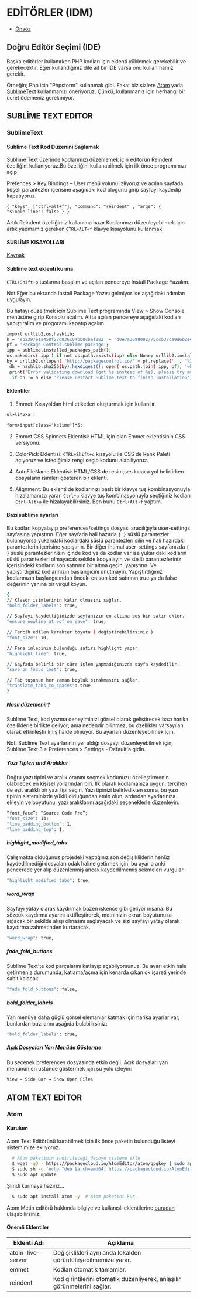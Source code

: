 # EDİTÖRLER (IDM)

- [Önsöz](https://github.com/yeniceri1453/Linux)


## Doğru Editör Seçimi (IDE)

Başka editörler kullanırken PHP kodları için eklenti yüklemek gerekebilir ve gerekecektir. Eğer kullandığınız dile ait bir IDE varsa onu kullanmamız gerekir.

Örneğin; Php için "Phpstorm" kullanmak gibi. Fakat biz sizlere [Atom](#Atom) yada [SublimeText](#SublimeText) kullanmanızı öneriyoruz. Çünkü, kullanmanız için herhangi bir ücret ödemeniz gerekmiyor.


## SUBLİME TEXT EDITOR
### SublimeText

#### Sublime Text Kod Düzenini Sağlamak

Sublime Text üzerinde kodlarımızı düzenlemek için editörün Reindent özelliğini kullanıyoruz.Bu özelliğini kullanabilmek için ilk önce programımızı açıp

Prefences > Key Bindings – User menü yolunu izliyoruz ve açılan sayfada köşeli parantezler içerisine aşağıdaki kod bloğunu girip sayfayı kaydedip kapatıyoruz.
	
```{ "keys": ["ctrl+alt+f"], "command": "reindent" , "args": { "single_line": false } }```

Artık Reindent özelliğimiz kullanıma hazır.Kodlarımızı düzenleyebilmek için artık yapmamız gereken ```CTRL+ALT+f``` klavye kısayolunu kullanmak.

#### SUBLİME KISAYOLLARI

[Kaynak](https://ertugruldeniz.com/sublime-text-kisayollari-132)

#### Sublime text eklenti kurma

```CTRL+Shift+p``` tuşlarına basalım ve açılan pencereye Install Package Yazalım.

Not:Eğer bu ekranda Install Package Yazısı gelmiyor ise aşağıdaki adımları uygulayın.

Bu hatayı düzeltmek için Sublime Text programında View > Show Console menüsüne girip Konsolu açalım. Altta açılan pencereye aşağıdaki kodları yapıştıralım ve progoramı kapatıp açalım

```bash
import urllib2,os,hashlib;
h = 'eb2297e1a458f27d836c04bb0cbaf282' + 'd0e7a3098092775ccb37ca9d6b2e4b7d';
pf = 'Package Control.sublime-package';
ipp = sublime.installed_packages_path();
os.makedirs( ipp ) if not os.path.exists(ipp) else None; urllib2.install_opener( urllib2.build_opener( urllib2.ProxyHandler()) );
by = urllib2.urlopen( 'http://packagecontrol.io/' + pf.replace(' ', '%20')).read();
 dh = hashlib.sha256(by).hexdigest(); open( os.path.join( ipp, pf), 'wb' ).write(by) if dh == h else None;
 print('Error validating download (got %s instead of %s), please try manual install' % (dh, h)
  if dh != h else 'Please restart Sublime Text to finish installation')
```

#### Eklentiler

1. Emmet: Kısayoldan html etiketleri oluşturmak için kullanılır.

```html
ul>li*5>a :

form>input[class="kelime"]*5: 
```

2. Emmet CSS Spinnets Eklentisi: HTML için olan Emmet eklentisinin CSS versiyonu.

3. ColorPick Eklentisi: ```CTRL+Shift+c``` kısayolu ile CSS de Renk Paleti açıyoruz ve istediğimiz rengi seçip kodunu alabiliyoruz.

4. AutoFileName Eklentisi: HTML/CSS de resim,ses kıcaca yol belirtirken dosyaların isimleri gösteren bir eklenti.

5. Alignment: Bu eklenti de kodlarınızı basit bir klavye tuş kombinasyonuyla hizalamanıza yarar. ```Ctrl+a``` klavye tuş kombinasyonuyla seçtiğiniz kodları ```Ctrl+Alt+a``` ile hizalayabilirsiniz. Ben bunu ```Ctrl+Alt+f``` yaptım.

#### Bazı sublime ayarları

Bu kodları kopyalayıp preferences/settings dosyası aracılığıyla user-settings sayfasına yapıştırın. Eğer sayfada hali hazırda ```{ }``` süslü parantezler bulunuyorsa yukarıdaki kodlardaki süslü parantezleri silin ve hali hazırdaki parantezlerin içerisine yapıştırın. Bir diğer ihtimal user-settings sayfanızda ```{ }``` süslü parantezlerinizin içinde kod ya da kodlar var ise yukarıdaki kodların süslü parantezleri olmayacak şekilde kopyalayın ve süslü parantezleriniz içerisindeki kodların son satırının bir altına geçin, yapıştırın. Ve yapıştırdığınız kodlarınızın başlangıcını unutmayın. Yapıştırdığınız kodlarınızın başlangıcından önceki en son kod satırının true ya da false değerinin yanına bir virgül koyun. 

```bash
{     
// Klasör isimlerinin kalın olmasını sağlar.
"bold_folder_labels": true,

// Sayfayı kaydettiğinizde sayfanızın en altına boş bir satır ekler.
"ensure_newline_at_eof_on_save": true,

// Tercih edilen karakter boyutu ( değiştirebilirsiniz )
"font_size": 10,

// Fare imlecinin bulunduğu satırı highlight yapar.
"highlight_line": true,

// Sayfada belirli bir süre işlem yapmadığınızda sayfa kaydedilir.
"save_on_focus_lost": true,

// Tab tuşunun her zaman boşluk bırakmasını sağlar.
"translate_tabs_to_spaces": true
}
```

##### Nasıl düzenlenir?

Sublime Text, kod yazma deneyiminizi görsel olarak geliştirecek bazı harika özelliklerle birlikte geliyor; ama nedendir bilinmez, bu özellikler varsayılan olarak etkinleştirilmiş halde olmuyor. Bu ayarları düzenleyebilmek için. 

Not: Sublime Text ayarlarının yer aldığı dosyayı düzenleyebilmek için, Sublime Text 3 > Preferences > Settings - Default'a gidin.
 

##### Yazı Tipleri and Aralıklar

Doğru yazı tipini ve aralık oranını seçmek kodunuzu özelleştirmenin olabilecek en kişisel yollarından biri. İlk olarak kodlamanıza uygun, tercihen de eşit aralıklı bir yazı tipi seçin. Yazı tipinizi belirledikten sonra, bu yazı tipinin sisteminizde yüklü olduğundan emin olun, ardından ayarlarınıza ekleyin ve boyutunu, yazı aralıklarını aşağıdaki seçeneklerle düzenleyin:

```bash
“font_face”: “Source Code Pro”;
"font_size": 14;
"line_padding_bottom": 1,
"line_padding_top": 1,
``` 

##### highlight_modified_tabs

Çalışmakta olduğunuz projedeki yaptığınız son değişikliklerin henüz kaydedilmediği dosyaları odak haline getirmek için, bu ayar o anki pencerede yer alıp düzenlenmiş ancak kaydedilmemiş sekmeleri vurgular.

```bash
"highlight_modified_tabs": true,
``` 

##### word_wrap

Sayfayı yatay olarak kaydırmak bazen işkence gibi geliyor insana. Bu sözcük kaydırma ayarını aktifleştirerek, metninizin ekran boyutunuza sığacak bir şekilde akışı olmasını sağlayacak ve sizi sayfayı yatay olarak kaydırma zahmetinden kurtaracak.

```bash
"word_wrap": true,
```

##### fade_fold_buttons

Sublime Text'te kod parçalarını katlayıp açabiiyorsunuz. Bu ayarı etkin hale getirmeniz durumunda, katlama/açma için kenarda çıkan ok işareti yerinde sabit kalacak.

```bash
"fade_fold_buttons": false,
```

##### bold_folder_labels

Yan menüye daha güçlü görsel elemanlar katmak için harika ayarlar var, bunlardan bazılarını aşağıda bulabilirsiniz:

```bash
"bold_folder_labels": true,
```
 
##### Açık Dosyaları Yan Menüde Gösterme

Bu seçenek preferences dosyasında etkin değil. Açık dosyaları yan menünün en üstünde göstermek için şu yolu izleyin:

```bash
View → Side Bar → Show Open Files
```


## ATOM TEXT EDİTOR
### Atom

#### Kurulum

Atom Text Editörünü kurabilmek için ilk önce paketin bulunduğu listeyi sistemimize ekliyoruz.

```bash
  # Atom paketinin indirileceği depoyu sisteme ekle.
  $ wget -qO - https://packagecloud.io/AtomEditor/atom/gpgkey | sudo apt-key add -
  $ sudo sh -c 'echo "deb [arch=amd64] https://packagecloud.io/AtomEditor/atom/any/ any main" > /etc/apt/sources.list.d/atom.list'
  $ sudo apt update
```

Şimdi kurmaya hazırız...

```bash
  $ sudo apt install atom -y  # Atom paketini kur.
```

Atom Metin editörü hakkında bilgiye ve kullanışlı eklentilerine [buradan](https://emregeldegul.net/2017/10/kullanisli-atom-paketleri/) ulaşabilirsiniz.

#### Önemli Eklentiler

| Eklenti Adı | Açıklama |
| ---- | ---- |
| atom-live-server | Değişiklikleri aynı anda lokalden görüntüleyebilmemize yarar. |
| emmet | Kodları otomatik tamamlar. |
| reindent | Kod girintilerini otomatik düzenliyerek, anlaşılır görünmelerini sağlar. |